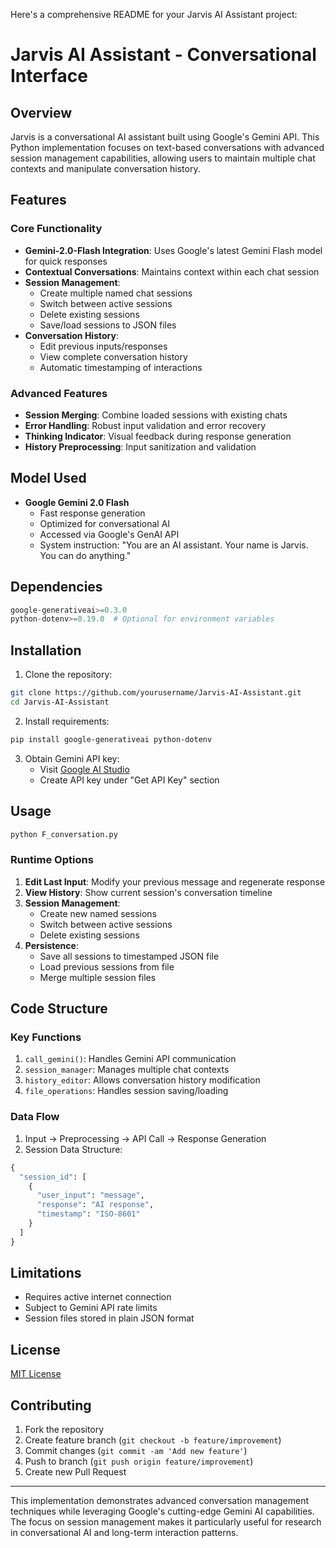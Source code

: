 Here's a comprehensive README for your Jarvis AI Assistant project:

# Jarvis AI Assistant - Conversational Interface

## Overview
Jarvis is a conversational AI assistant built using Google's Gemini API. This Python implementation focuses on text-based conversations with advanced session management capabilities, allowing users to maintain multiple chat contexts and manipulate conversation history.

## Features

### Core Functionality
- **Gemini-2.0-Flash Integration**: Uses Google's latest Gemini Flash model for quick responses
- **Contextual Conversations**: Maintains context within each chat session
- **Session Management**:
  - Create multiple named chat sessions
  - Switch between active sessions
  - Delete existing sessions
  - Save/load sessions to JSON files
- **Conversation History**:
  - Edit previous inputs/responses
  - View complete conversation history
  - Automatic timestamping of interactions

### Advanced Features
- **Session Merging**: Combine loaded sessions with existing chats
- **Error Handling**: Robust input validation and error recovery
- **Thinking Indicator**: Visual feedback during response generation
- **History Preprocessing**: Input sanitization and validation

## Model Used
- **Google Gemini 2.0 Flash**
  - Fast response generation
  - Optimized for conversational AI
  - Accessed via Google's GenAI API
  - System instruction: "You are an AI assistant. Your name is Jarvis. You can do anything."

## Dependencies
```python
google-generativeai>=0.3.0
python-dotenv>=0.19.0  # Optional for environment variables
```

## Installation
1. Clone the repository:
```bash
git clone https://github.com/yourusername/Jarvis-AI-Assistant.git
cd Jarvis-AI-Assistant
```

2. Install requirements:
```bash
pip install google-generativeai python-dotenv
```

3. Obtain Gemini API key:
   - Visit [Google AI Studio](https://aistudio.google.com/)
   - Create API key under "Get API Key" section

## Usage
```bash
python F_conversation.py
```

### Runtime Options
1. **Edit Last Input**: Modify your previous message and regenerate response
2. **View History**: Show current session's conversation timeline
3. **Session Management**:
   - Create new named sessions
   - Switch between active sessions
   - Delete existing sessions
4. **Persistence**:
   - Save all sessions to timestamped JSON file
   - Load previous sessions from file
   - Merge multiple session files

## Code Structure

### Key Functions
1. `call_gemini()`: Handles Gemini API communication
2. `session_manager`: Manages multiple chat contexts
3. `history_editor`: Allows conversation history modification
4. `file_operations`: Handles session saving/loading

### Data Flow
1. Input → Preprocessing → API Call → Response Generation
2. Session Data Structure:
```python
{
  "session_id": [
    {
      "user_input": "message",
      "response": "AI response",
      "timestamp": "ISO-8601"
    }
  ]
}
```

## Limitations
- Requires active internet connection
- Subject to Gemini API rate limits
- Session files stored in plain JSON format

## License
[MIT License](LICENSE)

## Contributing
1. Fork the repository
2. Create feature branch (`git checkout -b feature/improvement`)
3. Commit changes (`git commit -am 'Add new feature'`)
4. Push to branch (`git push origin feature/improvement`)
5. Create new Pull Request

---

This implementation demonstrates advanced conversation management techniques while leveraging Google's cutting-edge Gemini AI capabilities. The focus on session management makes it particularly useful for research in conversational AI and long-term interaction patterns.

